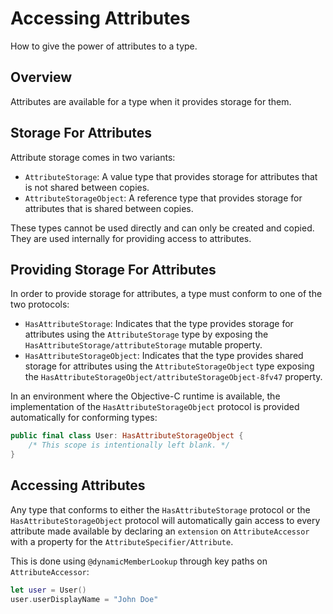 # Accessing Attributes

How to give the power of attributes to a type.

## Overview

Attributes are available for a type when it provides storage for them. 

## Storage For Attributes

Attribute storage comes in two variants:
 
- ``AttributeStorage``: A value type that provides storage for attributes that is not shared between copies.
- ``AttributeStorageObject``: A reference type that provides storage for attributes that is shared between copies.

These types cannot be used directly and can only be created and copied. They are used internally for providing access to attributes.

## Providing Storage For Attributes

In order to provide storage for attributes, a type must conform to one of the two protocols:
- ``HasAttributeStorage``: Indicates that the type provides storage for attributes using the ``AttributeStorage`` type by exposing the ``HasAttributeStorage/attributeStorage`` mutable property.
- ``HasAttributeStorageObject``: Indicates that the type provides shared storage for attributes using the ``AttributeStorageObject`` type exposing the ``HasAttributeStorageObject/attributeStorageObject-8fv47`` property. 

In an environment where the Objective-C runtime is available, the implementation of the ``HasAttributeStorageObject`` protocol is provided automatically for conforming types:

```swift
public final class User: HasAttributeStorageObject {
    /* This scope is intentionally left blank. */
}
```

## Accessing Attributes

Any type that conforms to either the ``HasAttributeStorage`` protocol or the ``HasAttributeStorageObject`` protocol will automatically gain access to every attribute made available by declaring an `extension` on ``AttributeAccessor`` with a property for the ``AttributeSpecifier/Attribute``.  

This is done using `@dynamicMemberLookup` through key paths on ``AttributeAccessor``:

```swift
let user = User()
user.userDisplayName = "John Doe"
```
